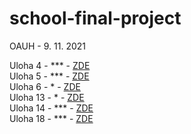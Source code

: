 # school-final-project
OAUH - 9. 11. 2021

Uloha 4  - *** - [ZDE](src/the/max/schoolfinal/ulohy/Uloha4.java) <br>
Uloha 5  - *** - [ZDE](src/the/max/schoolfinal/ulohy/Uloha5.java) <br>
Uloha 6  - *   - [ZDE](src/the/max/schoolfinal/ulohy/Uloha6.java) <br>
Uloha 13 - *   - [ZDE](src/the/max/schoolfinal/ulohy/Uloha13.java) <br>
Uloha 14 - *** - [ZDE](src/the/max/schoolfinal/ulohy/Uloha14.java) <br>
Uloha 18 - *** - [ZDE](src/the/max/schoolfinal/ulohy/Uloha18.java) <br>